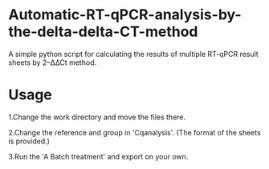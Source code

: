 # Automatic-RT-qPCR-analysis-by-the-delta-delta-CT-method
A simple python script for calculating the results of multiple  RT-qPCR result sheets by 2–∆∆Ct method.

# Usage
1.Change the work directory and move the files there.

2.Change the reference and group in 'Cqanalysis'. (The format of the sheets is provided.)

3.Run the 'A Batch treatment' and export on your own.
